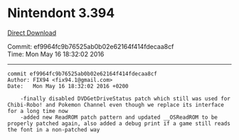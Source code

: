 # Nintendont 3.394
[Direct Download](./Nintendont.zip)

Commit: ef9964fc9b76525ab0b02e62164f414fdecaa8cf  
Time: Mon May 16 18:32:02 2016   

-----

```
commit ef9964fc9b76525ab0b02e62164f414fdecaa8cf
Author: FIX94 <fix94.1@gmail.com>
Date:   Mon May 16 18:32:02 2016 +0200

    -finally disabled DVDGetDriveStatus patch which still was used for Chibi-Robo! and Pokemon Channel even though we replace its interface for a long time now
    -added new ReadROM patch pattern and updated __OSReadROM to be properly patched again, also added a debug print if a game still reads the font in a non-patched way
```
